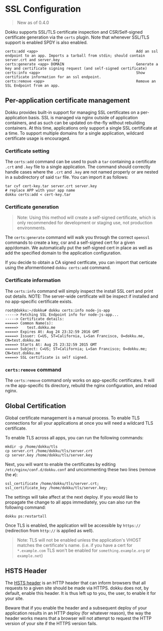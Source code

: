 # SSL Configuration

> New as of 0.4.0

Dokku supports SSL/TLS certificate inspection and CSR/Self-signed certificate generation via the `certs` plugin. Note that whenever SSL/TLS support is enabled SPDY is also enabled.

```
certs:add <app>                                             Add an ssl endpoint to an app. Imports a tarball from stdin; should contain server.crt and server.key
certs:generate <app> DOMAIN                                 Generate a key and certificate signing request (and self-signed certificate)
certs:info <app>                                            Show certificate information for an ssl endpoint.
certs:remove <app>                                          Remove an SSL Endpoint from an app.
```

## Per-application certificate management

Dokku provides built-in support for managing SSL certificates on a per-application basis. SSL is managed via nginx outside of application containers, and as such can be updated on-the-fly without rebuilding containers. At this time, applications only support a single SSL certificate at a time. To support multiple domains for a single application, wildcard certificate usage is encouraged.

### Certificate setting

The `certs:add` command can be used to push a `tar` containing a certificate `.crt` and `.key` file to a single application. The command should correctly handle cases where the `.crt` and `.key` are not named properly or are nested in a subdirectory of said `tar` file. You can import it as follows:

```shell
tar cvf cert-key.tar server.crt server.key
# replace APP with your app name
dokku certs:add < cert-key.tar
```

### Certificate generation

> Note: Using this method will create a self-signed certificate, which is only recommended for development or staging use, not production environments.

The `certs:generate` command will walk you through the correct `openssl` commands to create a key, csr and a self-signed cert for a given app/domain. We automatically put the self-signed cert in place as well as add the specified domain to the application configuration.

If you decide to obtain a CA signed certficate, you can import that certicate using the aformentioned `dokku certs:add` command.

### Certificate information

The `certs:info` command will simply inspect the install SSL cert and print out details. NOTE: The server-wide certificate will be inspect if installed and no app-specific certificate exists.

```
root@dokku:~/dokku# dokku certs:info node-js-app
-----> Fetching SSL Endpoint info for node-js-app...
-----> Certificate details:
=====> Common Name(s):
=====>    test.dokku.me
=====> Expires At: Aug 24 23:32:59 2016 GMT
=====> Issuer: C=US, ST=California, L=San Francisco, O=dokku.me, CN=test.dokku.me
=====> Starts At: Aug 25 23:32:59 2015 GMT
=====> Subject: C=US; ST=California; L=San Francisco; O=dokku.me; CN=test.dokku.me
=====> SSL certificate is self signed.
```

### `certs:remove` command

The `certs:remove` command only works on app-specific certificates. It will `rm` the app-specific tls directory, rebuild the nginx configuration, and reload nginx.

## Global Certification

Global certificate management is a manual process. To enable TLS connections for all your applications at once you will need a wildcard TLS certificate.

To enable TLS across all apps, you can run the following commands:

```shell
mkdir -p /home/dokku/tls
cp server.crt /home/dokku/tls/server.crt
cp server.key /home/dokku/tls/server.key
```

Next, you will want to enable the certificates by editing `/etc/nginx/conf.d/dokku.conf` and uncommenting these two lines (remove the `#`):

```
ssl_certificate /home/dokku/tls/server.crt;
ssl_certificate_key /home/dokku/tls/server.key;
```

The settings will take affect at the next deploy. If you would like to propagate the change to all apps immediately, you can also run the following command:

```shell
dokku ps:restartall
```

Once TLS is enabled, the application will be accessible by `https://` (redirection from `http://` is applied as well).

> Note: TLS will not be enabled unless the application's VHOST matches the certificate's name. (i.e. if you have a cert for `*.example.com` TLS won't be enabled for `something.example.org` or `example.net`)

## HSTS Header

The [HSTS header](https://en.wikipedia.org/wiki/HTTP_Strict_Transport_Security) is an HTTP header that can inform browsers that all requests to a given site should be made via HTTPS. dokku does not, by default, enable this header. It is thus left up to you, the user, to enable it for your site.

Beware that if you enable the header and a subsequent deploy of your application results in an HTTP deploy (for whatever reason), the way the header works means that a browser will not attempt to request the HTTP version of your site if the HTTPS version fails.
